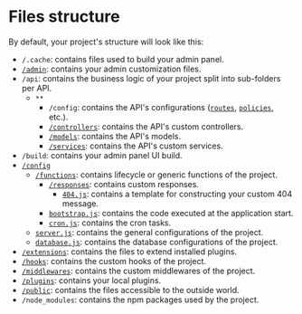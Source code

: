 # Files structure

By default, your project's structure will look like this:

- `/.cache`: contains files used to build your admin panel.
- [`/admin`](../admin-panel/customization.md): contains your admin customization files.
- `/api`: contains the business logic of your project split into sub-folders per API.
  - `**`
    - `/config`: contains the API's configurations ([`routes`](./routing.md), [`policies`](./policies.md), etc.).
    - [`/controllers`](./controllers.md): contains the API's custom controllers.
    - [`/models`](./models.md): contains the API's models.
    - [`/services`](./services.md): contains the API's custom services.
- `/build`: contains your admin panel UI build.
- [`/config`](./configurations.md)
  - [`/functions`](./configurations.md#functions): contains lifecycle or generic functions of the project.
    - [`/responses`](./configurations.md#responses): contains custom responses.
      - [`404.js`](./configurations.md#404): contains a template for constructing your custom 404 message.
    - [`bootstrap.js`](./configurations.md#bootstrap): contains the code executed at the application start.
    - [`cron.js`](./configurations.md#cron-tasks): contains the cron tasks.
  - [`server.js`](./configurations.md#server): contains the general configurations of the project.
  - [`database.js`](./configurations.md#database): contains the database configurations of the project.
- [`/extensions`](./customization.md): contains the files to extend installed plugins.
- [`/hooks`](./hooks.md): contains the custom hooks of the project.
- [`/middlewares`](./middlewares.md): contains the custom middlewares of the project.
- [`/plugins`](./plugins.md): contains your local plugins.
- [`/public`](./public-assets.md): contains the files accessible to the outside world.
- `/node_modules`: contains the npm packages used by the project.
